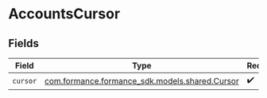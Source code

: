 # AccountsCursor


## Fields

| Field                                                                           | Type                                                                            | Required                                                                        | Description                                                                     |
| ------------------------------------------------------------------------------- | ------------------------------------------------------------------------------- | ------------------------------------------------------------------------------- | ------------------------------------------------------------------------------- |
| `cursor`                                                                        | [com.formance.formance_sdk.models.shared.Cursor](../../models/shared/Cursor.md) | :heavy_check_mark:                                                              | N/A                                                                             |